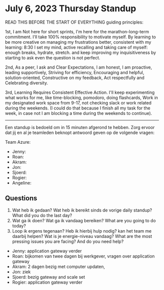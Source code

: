 # July 6, 2023 Thursday Standup

READ THIS BEFORE THE START OF EVERYTHING
guiding principles:

1st, I am Not here for short sprints, I'm here for the marathon-long-term commitment. I'll take 100% responsibility to motivate myself. By learning to be more creative on managing my frustrations better, consistent with my learning: 8:30 I set my mind, active recalling and taking care of myself: enough breaks, hydrate, stretch. and keep improving my inquisitiveness by starting to ask even the question is not perfect.

2nd, As a peer, I ask and Clear Expectations, I am honest, I am proactive, leading supportively, Striving for efficiency, Encouraging and helpful, solution-oriented, Constructive on my feedback, Act respectfully and Celebrating diversity.

3rd, Learning Requires Consistent Effective Action. I'll keep experimenting what works for me, like time-blocking, pomodoro, doing flashcards, Work in my designated work space from 9-17, not checking slack or work related during the weekends. (I could do that because I finish all my task for the week, in case not I am blocking a time during the weekends to continue).

---

Een standup is bedoeld om in 15 minuten afgerond te hebben. Zorg ervoor dat jij en al je teamleden beknopt antwoord geven op de volgende vragen:

Team Azure:

- Jenny:
- Roan:
- Akram:
- Jon:
- Sjoerd:
- Rogier:
- Angeline:

## Questions

1. Wat heb ik gedaan? Wat heb ik bereikt sinds de vorige daily standup? What did you do the last day?
2. Wat ga ik doen? Wat ga ik vandaag bereiken? What are you going to do today?
3. Loop ik ergens tegenaan? Heb ik hierbij hulp nodig? kan het team me daarbij helpen? Wat is je energie-niveau vandaag? What are the most pressing issues you are facing? And do you need help?

- Jenny: application gateway verder
- Roan: bijkomen van twee dagen bij werkgever, vragen over application gateway
- Akram: 2 dagen bezig met computer updaten,
- Jon: ziek
- Sjoerd: bezig gateway and scale set
- Rogier: application gateway verder
